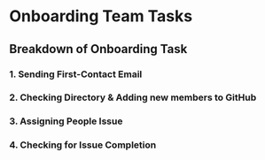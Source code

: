 # Onboarding Team Tasks

## Breakdown of Onboarding Task

### 1. Sending First-Contact Email

### 2. Checking Directory & Adding new members to GitHub

### 3. Assigning People Issue

### 4. Checking for Issue Completion

